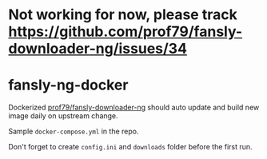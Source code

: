 # Not working for now, please track https://github.com/prof79/fansly-downloader-ng/issues/34

# fansly-ng-docker

Dockerized [prof79/fansly-downloader-ng](https://github.com/prof79/fansly-downloader-ng/) should auto update and build new image daily on upstream change.

Sample `docker-compose.yml` in the repo.

Don't forget to create `config.ini` and `downloads` folder before the first run.

